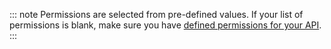 ::: note
Permissions are selected from pre-defined values. If your list of permissions is blank, make sure you have [defined permissions for your API](/dashboard/guides/apis/add-permissions-apis).
:::